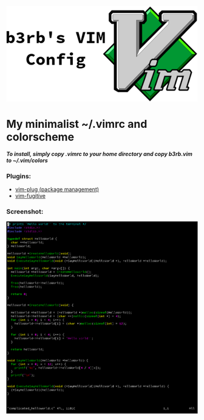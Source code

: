 ![Vim Logo](/img/vimlogo.png)

# My minimalist ~/.vimrc and colorscheme
***To install, simply copy .vimrc to your home directory and copy b3rb.vim to ~/.vim/colors***

### Plugins:
* [vim-plug (package management)](https://www.github.com/junegunn/vim-plug)
* [vim-fugitive](https://www.github.com/tpope/vim-fugitive)

### Screenshot:
![Screenshot](/img/screenshot.png)
